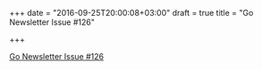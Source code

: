 +++
date = "2016-09-25T20:00:08+03:00"
draft = true
title = "Go Newsletter Issue #126"

+++

<p><a href="http://golangweekly.com/issues/126">Go Newsletter Issue #126</a></p>
